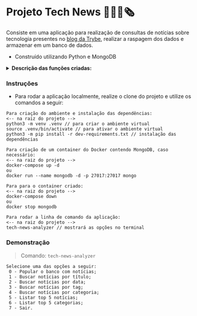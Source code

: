 # Projeto Tech News 👨🏻‍💻🗞

Consiste em uma aplicação para realização de consultas de notícias sobre tecnologia presentes no [blog da Trybe](https://blog.betrybe.com/), realizar a raspagem dos dados e armazenar em um banco de dados.

* Construído utilizando Python e MongoDB

<details>
  <summary><strong>Descrição das funções criadas:</strong></summary><br />

| Função | Descrição | Localização |
|---|---|---|
| `fetch` | Responsável por realizar a requisição do conteúdo `HTML` | `tech_news/scraper.py` |
| `scrape_updates` | Responsável por coletar todos os links das páginas de notícias | `tech_news/scraper.py` |
| `scrape_next_page_link` | Responsável por coletar o link da próxima página de notícias | `tech_news/scraper.py` |  
| `scrape_news` | Responsável por coletar as informações de uma notícia | `tech_news/scraper.py` |  
| `get_tech_news` | Responsável por combinar as funções acima para realizar a raspagem de dados e armazenadamento das informações no banco de dados | `tech_news/scraper.py` |  
| `search_by_title` | A partir dos dados presentes no banco, retorna a busca por título | `tech_news/analyzer/search_engine.py` |
| `search_by_date` | A partir dos dados presentes no banco, retorna a busca por data | `tech_news/analyzer/search_engine.py` |  
| `search_by_tag` | A partir dos dados presentes no banco, retorna a busca pela tag informada | `tech_news/analyzer/search_engine.py` | 
| `search_by_category` | A partir dos dados presentes no banco, retorna a busca pela categoria informada | `tech_news/analyzer/search_engine.py` |
| `top_5_news` | A partir dos dados presentes no banco, retorna as cinco notícias mais populares | `tech_news/analyzer/ratings.py` |
| `top_5_categories` | A partir dos dados presentes no banco, retorna as cinco categorias com mais ocorrências | `tech_news/analyzer/ratings.py` |
| `analyzer_menu` | A partir das funções criadas, retorna as informações mediante a solicitação pela linha de comando | `tech_news/menu.py` |

<br />
</details>


### Instruções

- Para rodar a aplicação localmente, realize o clone do projeto e utilize os comandos a seguir:

```
Para criação do ambiente e instalação das dependências:
<-- na raiz do projeto -->
python3 -m venv .venv // para criar o ambiente virtual
source .venv/bin/activate // para ativar o ambiente virtual
python3 -m pip install -r dev-requirements.txt // instalação das dependências

Para criação de um container do Docker contendo MongoDB, caso necessário:
<-- na raiz do projeto -->
docker-compose up -d
ou
docker run --name mongodb -d -p 27017:27017 mongo

Para para o container criado:
<-- na raiz do projeto -->
docker-compose down
ou
docker stop mongodb

Para rodar a linha de comando da aplicação:
<-- na raiz do projeto -->
tech-news-analyzer // mostrará as opções no terminal
```

### Demonstração

> Comando: `tech-news-analyzer`

```
Selecione uma das opções a seguir:
 0 - Popular o banco com notícias;
 1 - Buscar notícias por título;
 2 - Buscar notícias por data;
 3 - Buscar notícias por tag;
 4 - Buscar notícias por categoria;
 5 - Listar top 5 notícias;
 6 - Listar top 5 categorias;
 7 - Sair.
```
